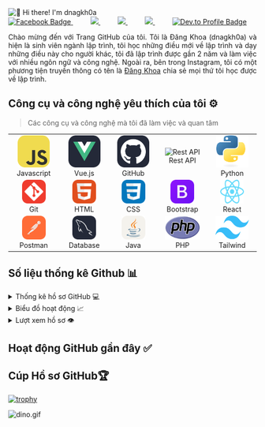 <img src="./assets/title.gif" alt="👋 Hi there! I'm dnagkh0a" title="👋 Hi there! I'm dnagkh0a"/>
<div align="justify">
 <a href="https://www.facebook.com/dangkh0a2004" target="_blank" rel="noopener noreferrer">
  <img src="https://img.shields.io/badge/Facebook-1877F2?style=for-the-badge&logo=facebook&logoColor=white" alt="Facebook Badge">
</a>
 &nbsp;&nbsp;&nbsp;&nbsp;&nbsp;&nbsp;&nbsp;&nbsp;
<a href="https://www.instagram.com/dangkh0a2004/">
<img src="https://img.shields.io/badge/Instagram-%23E4405F.svg?style=for-the-badge&logo=Instagram&logoColor=white">
</a>
&nbsp;&nbsp;&nbsp;&nbsp;&nbsp;&nbsp;&nbsp;&nbsp;
<a href="">
<img src="https://img.shields.io/badge/telegram-2CA5E0?style=for-the-badge&logo=telegram&logoColor=white">
</a>
&nbsp;&nbsp;&nbsp;&nbsp;&nbsp;&nbsp;&nbsp;&nbsp;
<a href="https://gitlab.com/dangkhoa2004">
<img src="https://img.shields.io/badge/gitlab-330F63?style=for-the-badge&logo=gitlab&logoColor=white">
</a>
&nbsp;&nbsp;&nbsp;&nbsp;&nbsp;&nbsp;&nbsp;&nbsp;
<a href="https://dev.to/dangkhoa2004" target="_blank" rel="noopener noreferrer">
<img src="https://img.shields.io/badge/dev.to-0A0A0A?style=for-the-badge&logo=devdotto&logoColor=white" alt="Dev.to Profile Badge">
</a>

</div>
<p></p>
<p align="justify">
Chào mừng đến với Trang GitHub của tôi. Tôi là Đăng Khoa (dnagkh0a) và hiện là sinh viên ngành lập trình, tôi học những điều mới về lập trình và dạy những điều này cho người khác, tôi đã lập trình được gần 2 năm và làm việc với nhiều ngôn ngữ và công nghệ. Ngoài ra, bên trong Instagram, tôi có một phương tiện truyền thông có tên là <a href="https://www.instagram.com/dangkh0a2004">Đăng Khoa</a> chia sẻ mọi thứ tôi học được về lập trình.
</p>

## Công cụ và công nghệ yêu thích của tôi ⚙️

> Các công cụ và công nghệ mà tôi đã làm việc và quan tâm

<table>
    <tr>
        <td align="center" width="96"> <img src="./assets/JavaScript.svg" alt="icon"
                width="65" height="65" /> <br>Javascript </td>
        <td align="center" width="96"> <img src="./assets/VueJS-Dark.svg" alt="icon"
                width="65" height="65" /> <br>Vue.js </td>
        <td align="center" width="96"> <img src="./assets/Github-Dark.svg" width="65"
                height="65" alt="GitHub" /> <br>GitHub </td>
        <td align="center" width="96"> <img src="https://techstack-generator.vercel.app/restapi-icon.svg" width="65"
                height="65" alt="Rest API" /> <br>Rest API </td>
        <td align="center" width="96"> <img src="./assets/Python.png" width="65"
                height="65" alt="Rest API" /> <br>Python</td>
    </tr>
    <tr>
        <td align="center" width="96"> <img src="./assets/Git.svg" width="48" height="48" alt="Git" />
            <br>Git
        </td>
        <td align="center" width="96"> <img src="./assets/HTML.svg" width="48" height="48"
                alt="HTML" /> <br>HTML </td>
        <td align="center" width="96"> <img src="./assets/CSS.svg" width="48" height="48" alt="CSS" />
            <br>CSS
        </td>
        <td align="center" width="96"> <img src="./assets/Bootstrap.svg" width="48" height="48"
                alt="Bootstrap" /> <br>Bootstrap </td>
        <td align="center" width="96"> <img src="./assets/React.png" width="48" height="48"
                alt="Bootstrap" /> <br>React</td>
    </tr>
    <tr>
        <td align="center" width="96"> <img src="./assets/Postman.svg" width="48" height="48"
                alt="Postman" /> <br>Postman </td>
        <td align="center" width="96"> <img src="./assets/MySQL-Dark.svg" width="48" height="48"
                alt="Database" /> <br>Database </td>
        <td align="center" width="96"> <img src="./assets/Java-Light.svg" width="48"
                height="48" alt="Database" /> <br>Java </td>
        <td align="center" width="96"> <img src="./assets/PHP.png" width="80%"
                height="48" alt="Database" /> <br>PHP </td>
        <td align="center" width="96"> <img src="./assets/Tailwind.png" width="80%"
                height="48" alt="Database" /> <br>Tailwind</td>
    </tr>
</table>

## Số liệu thống kê Github 📊

<details>
  <summary>Thống kê hồ sơ GitHub 💻</summary>
  <br/>
    <a href="https://github.com/anuraghazra/github-readme-stats"><img alt="dangkhoa2004's Github Stats" src="https://github-readme-stats.vercel.app/api/?username=dangkhoa2004&show_icons=true&count_private=true&theme=default&hide_border=true&bg_color=fff&title_color=00E676&icon_color=00E676" height="192px"/></a>
  <a href="https://github.com/anuraghazra/github-readme-stats"><img alt="dangkhoa2004's Top Languages" src="https://github-readme-stats.vercel.app/api/top-langs/?username=dangkhoa2004&langs_count=8&layout=compact&theme=default&hide_border=true&bg_color=fff&title_color=000&icon_color=000&hide=Jupyter%20Notebook" height="192px"/></a>
  <br/>
</details>

<details>
  <summary>Biểu đồ hoạt động 📈</summary>
  <br/>

[![Ashutosh's github activity graph](https://github-readme-activity-graph.vercel.app/graph?username=dangkhoa2004&bg_color=ffffff&color=000000&line=04e61b&point=403d3d&area=true&hide_border=true)](https://github.com/ashutosh00710/github-readme-activity-graph)

</details>

<details>
  <summary>Lượt xem hồ sơ 👁️</summary>
  <br/>
  <img src="https://komarev.com/ghpvc/?username=dangkhoa2004e&label=PROFILE+VIEWS&style=for-the-badge&color=brightgreen">

</details>

## Hoạt động GitHub gần đây ✅

## Cúp Hồ sơ GitHub🏆

[![trophy](https://github-profile-trophy.vercel.app/?username=dangkhoa2004&row=1&margin-w=40)](https://github.com/ryo-ma/github-profile-trophy)

<img data-target="animated-image.replacedImage" alt="dino.gif" class="AnimatedImagePlayer-animatedImage" src="https://github.com/saadeghi/saadeghi/raw/master/dino.gif" style="display: block; opacity: 1;">
